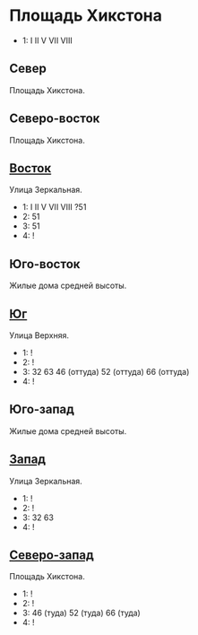 # Площадь Хикстона

* 1:    I   II  V   VII VIII

## Север

Площадь Хикстона.

## Северо-восток

Площадь Хикстона.

## [Восток](./510070.md)

Улица Зеркальная.

* 1:    I   II  V   VII VIII    ?51
* 2:    51
* 3:    51
* 4:    !

## Юго-восток

Жилые дома средней высоты.

## [Юг](./500080.md)

Улица Верхняя.

* 1:    !
* 2:    !
* 3:    32  63  46 (оттуда) 52 (оттуда) 66 (оттуда)
* 4:    !

## Юго-запад

Жилые дома средней высоты.

## [Запад](./2212)

Улица Зеркальная.

* 1:    !
* 2:    !
* 3:    32  63
* 4:    !

## [Северо-запад](./2612)

Площадь Хикстона.

* 1:    !
* 2:    !
* 3:    46 (туда)   52 (туда)   66 (туда)
* 4:    !
